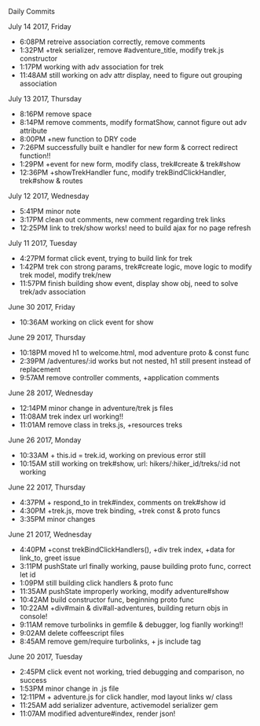 Daily Commits

July 14 2017, Friday
- 6:08PM    retreive association correctly, remove comments
- 1:32PM    +trek serializer, remove #adventure_title, modify trek.js constructor
- 1:17PM    working with adv association for trek
- 11:48AM   still working on adv attr display, need to figure out grouping association

July 13 2017, Thursday
- 8:16PM    remove space
- 8:14PM    remove comments, modify formatShow, cannot figure out adv attribute
- 8:00PM    +new function to DRY code
- 7:26PM    successfully built e handler for new form & correct redirect function!!
- 1:29PM    +event for new form, modify class, trek#create & trek#show
- 12:36PM   +showTrekHandler func, modify trekBindClickHandler, trek#show & routes

July 12 2017, Wednesday
- 5:41PM    minor note
- 3:17PM    clean out comments, new comment regarding trek links
- 12:25PM   link to trek/show works! need to build ajax for no page refresh

July 11 2017, Tuesday
- 4:27PM    format click event, trying to build link for trek
- 1:42PM    trek con strong params, trek#create logic, move logic to modify trek model, modify trek/new
- 11:57PM   finish building show event, display show obj, need to solve trek/adv association

June 30 2017, Friday
- 10:36AM   working on click event for show

June 29 2017, Thursday
- 10:18PM   moved h1 to welcome.html, mod adventure proto & const func
- 2:39PM    /adventures/:id works but not nested, h1 still present instead of replacement
- 9:57AM    remove controller comments, +application comments

June 28 2017, Wednesday
- 12:14PM   minor change in adventure/trek js files
- 11:08AM   trek index url working!!
- 11:01AM   remove class in treks.js, +resources treks

June 26 2017, Monday
- 10:33AM   + this.id = trek.id, working on previous error still
- 10:15AM   still working on trek#show, url: hikers/:hiker_id/treks/:id not working

June 22 2017, Thursday
- 4:37PM    + respond_to in trek#index, comments on trek#show id
- 4:30PM    +trek.js, move trek binding, +trek const & proto funcs
- 3:35PM    minor changes

June 21 2017, Wednesday
- 4:40PM    +const trekBindClickHandlers(), +div trek index, +data for link_to, greet issue
- 3:11PM    pushState url finally working, pause building proto func, correct let id
- 1:09PM    still building click handlers & proto func
- 11:35AM   pushState improperly working, modify adventure#show
- 10:42AM   build constructor func, beginning proto func
- 10:22AM   +div#main & div#all-adventures, building return objs in console!
- 9:11AM    remove turbolinks in gemfile & debugger, log fianlly working!!
- 9:02AM    delete coffeescript files
- 8:45AM    remove gem/require turbolinks, + js include tag

June 20 2017, Tuesday
- 2:45PM    click event not working, tried debugging and comparison, no success
- 1:53PM    minor change in .js file
- 12:11PM   + adventure.js for click handler, mod layout links w/ class
- 11:25AM   add serializer adventure, activemodel serializer gem
- 11:07AM   modified adventure#index, render json!
